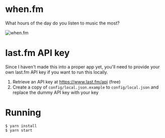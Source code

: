 # when.fm
What hours of the day do you listen to music the most?

![when.fm](https://raw.githubusercontent.com/hanshenrik/when.fm/master/public/when-fm.gif)

# last.fm API key
Since I haven't made this into a proper app yet, you'll need to provide your own last.fm API key if you want to run this locally.

1. Retrieve an API key at https://www.last.fm/api (free)
2. Create a copy of `config/local.json.example` to `config/local.json` and replace the dummy API key with your key

# Running

    $ yarn install
    $ yarn start
